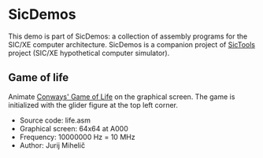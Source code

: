 # SicDemos
This demo is part of SicDemos: a collection of assembly programs for the SIC/XE computer architecture. SicDemos is a companion project of [SicTools](https://github.com/jurem/SicTools) project (SIC/XE hypothetical computer simulator).

## Game of life
Animate [Conways' Game of Life](https://en.wikipedia.org/wiki/Conway's_Game_of_Life) on the graphical screen. The game is initialized with the glider figure at the top left corner.
* Source code: life.asm
* Graphical screen: 64x64 at A000
* Frequency: 10000000 Hz = 10 MHz
* Author: Jurij Mihelič
